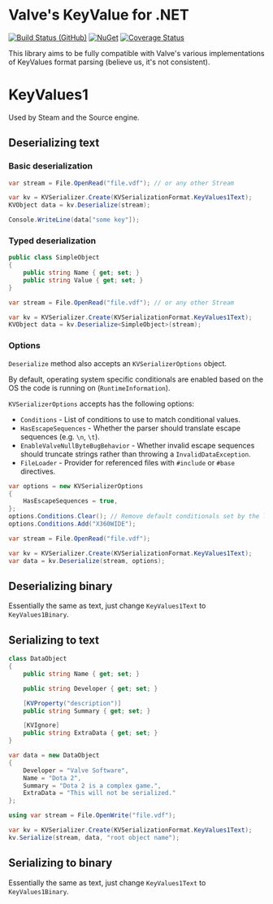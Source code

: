 # Valve's KeyValue for .NET

[![Build Status (GitHub)](https://img.shields.io/github/actions/workflow/status/ValveResourceFormat/ValveKeyValue/ci.yml?label=Build&style=flat-square&branch=master)](https://github.com/ValveResourceFormat/ValveKeyValue/actions)
[![NuGet](https://img.shields.io/nuget/v/ValveKeyValue.svg?label=NuGet&style=flat-square)](https://www.nuget.org/packages/ValveKeyValue/)
[![Coverage Status](https://img.shields.io/codecov/c/github/ValveResourceFormat/ValveKeyValue/master?label=Coverage&style=flat-square)](https://app.codecov.io/gh/ValveResourceFormat/ValveKeyValue)

This library aims to be fully compatible with Valve's various implementations of
KeyValues format parsing (believe us, it's not consistent).

# KeyValues1

Used by Steam and the Source engine.

## Deserializing text

### Basic deserialization
```cs
var stream = File.OpenRead("file.vdf"); // or any other Stream

var kv = KVSerializer.Create(KVSerializationFormat.KeyValues1Text);
KVObject data = kv.Deserialize(stream);

Console.WriteLine(data["some key"]);
```

### Typed deserialization
```cs
public class SimpleObject
{
    public string Name { get; set; }
    public string Value { get; set; }
}

var stream = File.OpenRead("file.vdf"); // or any other Stream

var kv = KVSerializer.Create(KVSerializationFormat.KeyValues1Text);
KVObject data = kv.Deserialize<SimpleObject>(stream);
```

### Options
`Deserialize` method also accepts an `KVSerializerOptions` object.

By default, operating system specific conditionals are enabled based on the OS the code is running on (`RuntimeInformation`).

`KVSerializerOptions` accepts has the following options:

* `Conditions` - List of conditions to use to match conditional values.
* `HasEscapeSequences` - Whether the parser should translate escape sequences (e.g. `\n`, `\t`).
* `EnableValveNullByteBugBehavior` - Whether invalid escape sequences should truncate strings rather than throwing a `InvalidDataException`.
* `FileLoader` - Provider for referenced files with `#include` or `#base` directives.

```cs
var options = new KVSerializerOptions
{
    HasEscapeSequences = true,
};
options.Conditions.Clear(); // Remove default conditionals set by the library
options.Conditions.Add("X360WIDE");

var stream = File.OpenRead("file.vdf");

var kv = KVSerializer.Create(KVSerializationFormat.KeyValues1Text);
var data = kv.Deserialize(stream, options);
```

## Deserializing binary

Essentially the same as text, just change `KeyValues1Text` to `KeyValues1Binary`.

## Serializing to text

```cs
class DataObject
{
    public string Name { get; set; }

    public string Developer { get; set; }

    [KVProperty("description")]
    public string Summary { get; set; }

    [KVIgnore]
    public string ExtraData { get; set; }
}

var data = new DataObject
{
    Developer = "Valve Software",
    Name = "Dota 2",
    Summary = "Dota 2 is a complex game.",
    ExtraData = "This will not be serialized."
};

using var stream = File.OpenWrite("file.vdf");

var kv = KVSerializer.Create(KVSerializationFormat.KeyValues1Text);
kv.Serialize(stream, data, "root object name");
```

## Serializing to binary

Essentially the same as text, just change `KeyValues1Text` to `KeyValues1Binary`.
